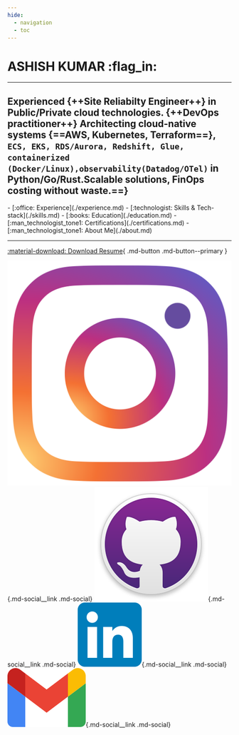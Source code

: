 ```yaml
---
hide:
  - navigation
  - toc
---
```


# ASHISH KUMAR :flag_in:

---


Experienced {++Site Reliabilty Engineer++} in Public/Private cloud technologies. {++DevOps practitioner++}
Architecting cloud-native systems {==AWS, Kubernetes, Terraform==}, `ECS, EKS, RDS/Aurora, Redshift, Glue, containerized (Docker/Linux),observability(Datadog/OTel)` in Python/Go/Rust.Scalable solutions, FinOps costing without waste.==}
---

<div class="grid cards" markdown>
- [:office: Experience](./experience.md)
- [:technologist: Skills & Tech-stack](./skills.md)
- [:books: Education](./education.md)
- [:man_technologist_tone1: Certifications](./certifications.md)
- [:man_technologist_tone1: About Me](./about.md)
</div>


---
[:material-download: Download Resume](https://shorturl.at/aONAK1){ .md-button .md-button--primary }

[![Instagram](./images/svg/Instagram_icon.svg)](https://www.instagram.com/ashish60808/){.md-social\_\_link .md-social}
[![Github](./images/svg/Github_icon.svg)](https://github.com/ashish60808){.md-social\_\_link .md-social}
[![LinkedIn](./images/svg/LinkedIn_icon.svg)](https://www.linkedin.com/in/ashishkumarsre){.md-social\_\_link .md-social}
[![Email](./images/svg/Gmail_icon.svg)](mailto:<ashish60808@gmail.com>){.md-social\_\_link .md-social}
